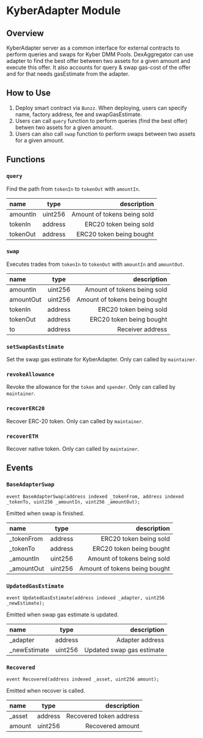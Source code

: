 # KyberAdapter Module

## Overview

KyberAdapter server as a common interface for external contracts to perform queries and swaps for Kyber DMM Pools.
DexAggregator can use adapter to find the best offer between two assets for a given amount and execute this offer. It also accounts for query & swap gas-cost of the offer and for that needs gasEstimate from the adapter.

## How to Use
1. Deploy smart contract via `Bunzz`. When deploying, users can specify name, factory address, fee and swapGasEstimate.
2. Users can call `query` function to perform queries (find the best offer) betwen two assets for a given amount.
3. Users can also call `swap` function to perform swaps between two assets for a given amount.

## Functions

### `query`

Find the path from `tokenIn` to `tokenOut` with `amountIn`.

| name        | type             | description                   |
| :---        |    :----:        |          ---:                 |
| amountIn    |uint256           | Amount of tokens being sold   |
| tokenIn     |address           | ERC20 token being sold        |
| tokenOut    |address           | ERC20 token being bought      |

### `swap`

Executes trades from `tokenIn` to `tokenOut` with `amountIn` and `amountOut`.

| name        | type             | description                   |
| :---        |    :----:        |          ---:                 |
| amountIn    |uint256           | Amount of tokens being sold   |
| amountOut   |uint256           | Amount of tokens being bought |
| tokenIn     |address           | ERC20 token being sold        |
| tokenOut    |address           | ERC20 token being bought      |
| to          |address           | Receiver address              |

### `setSwapGasEstimate`

Set the swap gas estimate for KyberAdapter. Only can called by `maintainer`.

### `revokeAllowance`

Revoke the allowance for the `token` and `spender`. Only can called by `maintainer`.

### `recoverERC20`

Recover ERC-20 token. Only can called by `maintainer`.

### `recoverETH`

Recover native token. Only can called by `maintainer`.

## Events

### `BaseAdapterSwap`
```
event BaseAdapterSwap(address indexed _tokenFrom, address indexed _tokenTo, uint256 _amountIn, uint256 _amountOut);
```

Emitted when swap is finished.

| name        | type             | description                   |
| :---        |    :----:        |          ---:                 |
| _tokenFrom  |address           | ERC20 token being sold        |
| _tokenTo    |address           | ERC20 token being bought      |
| _amountIn   |uint256           | Amount of tokens being sold   |
| _amountOut  |uint256           | Amount of tokens being bought |

### `UpdatedGasEstimate`
```
event UpdatedGasEstimate(address indexed _adapter, uint256 _newEstimate);
```

Emitted when swap gas estimate is updated.

| name        | type             | description                   |
| :---        |    :----:        |          ---:                 |
| _adapter    |address           | Adapter address               |
| _newEstimate|uint256           | Updated swap gas estimate     |

### `Recovered`
```
event Recovered(address indexed _asset, uint256 amount);
```

Emitted when recover is called.

| name        | type             | description                   |
| :---        |    :----:        |          ---:                 |
| _asset      |address           | Recovered token address       |
| amount      |uint256           | Recovered amount              |